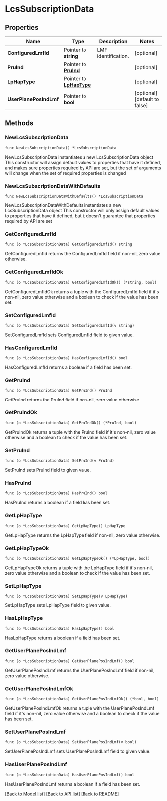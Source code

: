 # LcsSubscriptionData

## Properties

Name | Type | Description | Notes
------------ | ------------- | ------------- | -------------
**ConfiguredLmfId** | Pointer to **string** | LMF identification. | [optional] 
**PruInd** | Pointer to [**PruInd**](PruInd.md) |  | [optional] 
**LpHapType** | Pointer to [**LpHapType**](LpHapType.md) |  | [optional] 
**UserPlanePosIndLmf** | Pointer to **bool** |  | [optional] [default to false]

## Methods

### NewLcsSubscriptionData

`func NewLcsSubscriptionData() *LcsSubscriptionData`

NewLcsSubscriptionData instantiates a new LcsSubscriptionData object
This constructor will assign default values to properties that have it defined,
and makes sure properties required by API are set, but the set of arguments
will change when the set of required properties is changed

### NewLcsSubscriptionDataWithDefaults

`func NewLcsSubscriptionDataWithDefaults() *LcsSubscriptionData`

NewLcsSubscriptionDataWithDefaults instantiates a new LcsSubscriptionData object
This constructor will only assign default values to properties that have it defined,
but it doesn't guarantee that properties required by API are set

### GetConfiguredLmfId

`func (o *LcsSubscriptionData) GetConfiguredLmfId() string`

GetConfiguredLmfId returns the ConfiguredLmfId field if non-nil, zero value otherwise.

### GetConfiguredLmfIdOk

`func (o *LcsSubscriptionData) GetConfiguredLmfIdOk() (*string, bool)`

GetConfiguredLmfIdOk returns a tuple with the ConfiguredLmfId field if it's non-nil, zero value otherwise
and a boolean to check if the value has been set.

### SetConfiguredLmfId

`func (o *LcsSubscriptionData) SetConfiguredLmfId(v string)`

SetConfiguredLmfId sets ConfiguredLmfId field to given value.

### HasConfiguredLmfId

`func (o *LcsSubscriptionData) HasConfiguredLmfId() bool`

HasConfiguredLmfId returns a boolean if a field has been set.

### GetPruInd

`func (o *LcsSubscriptionData) GetPruInd() PruInd`

GetPruInd returns the PruInd field if non-nil, zero value otherwise.

### GetPruIndOk

`func (o *LcsSubscriptionData) GetPruIndOk() (*PruInd, bool)`

GetPruIndOk returns a tuple with the PruInd field if it's non-nil, zero value otherwise
and a boolean to check if the value has been set.

### SetPruInd

`func (o *LcsSubscriptionData) SetPruInd(v PruInd)`

SetPruInd sets PruInd field to given value.

### HasPruInd

`func (o *LcsSubscriptionData) HasPruInd() bool`

HasPruInd returns a boolean if a field has been set.

### GetLpHapType

`func (o *LcsSubscriptionData) GetLpHapType() LpHapType`

GetLpHapType returns the LpHapType field if non-nil, zero value otherwise.

### GetLpHapTypeOk

`func (o *LcsSubscriptionData) GetLpHapTypeOk() (*LpHapType, bool)`

GetLpHapTypeOk returns a tuple with the LpHapType field if it's non-nil, zero value otherwise
and a boolean to check if the value has been set.

### SetLpHapType

`func (o *LcsSubscriptionData) SetLpHapType(v LpHapType)`

SetLpHapType sets LpHapType field to given value.

### HasLpHapType

`func (o *LcsSubscriptionData) HasLpHapType() bool`

HasLpHapType returns a boolean if a field has been set.

### GetUserPlanePosIndLmf

`func (o *LcsSubscriptionData) GetUserPlanePosIndLmf() bool`

GetUserPlanePosIndLmf returns the UserPlanePosIndLmf field if non-nil, zero value otherwise.

### GetUserPlanePosIndLmfOk

`func (o *LcsSubscriptionData) GetUserPlanePosIndLmfOk() (*bool, bool)`

GetUserPlanePosIndLmfOk returns a tuple with the UserPlanePosIndLmf field if it's non-nil, zero value otherwise
and a boolean to check if the value has been set.

### SetUserPlanePosIndLmf

`func (o *LcsSubscriptionData) SetUserPlanePosIndLmf(v bool)`

SetUserPlanePosIndLmf sets UserPlanePosIndLmf field to given value.

### HasUserPlanePosIndLmf

`func (o *LcsSubscriptionData) HasUserPlanePosIndLmf() bool`

HasUserPlanePosIndLmf returns a boolean if a field has been set.


[[Back to Model list]](../README.md#documentation-for-models) [[Back to API list]](../README.md#documentation-for-api-endpoints) [[Back to README]](../README.md)


